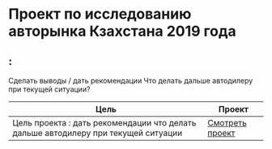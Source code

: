 # Проект по исследованию авторынка Кзахстана 2019 года
## :
Сделать выводы / дать рекомендации
Что делать дальше автодилеру при текущей ситуации?

| Цель | Проект |
| ----------- | ----------- |
| Цель проекта : дать рекомендации что делать дальше автодилеру при текущей ситуации | [Смотреть проект](https://github.com/Polinailinet/Auto_market_KZ/blob/main/Auto_KZ_2019.ipynb)   |
